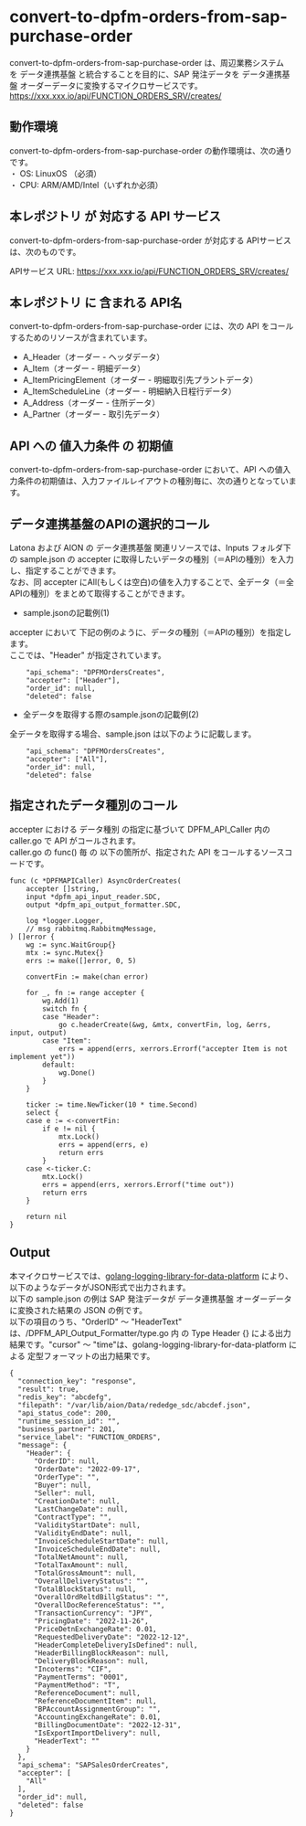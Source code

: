 # convert-to-dpfm-orders-from-sap-purchase-order

convert-to-dpfm-orders-from-sap-purchase-order は、周辺業務システム　を データ連携基盤 と統合することを目的に、SAP 発注データを データ連携基盤 オーダーデータに変換するマイクロサービスです。  
https://xxx.xxx.io/api/FUNCTION_ORDERS_SRV/creates/

## 動作環境

convert-to-dpfm-orders-from-sap-purchase-order の動作環境は、次の通りです。  
・ OS: LinuxOS （必須）  
・ CPU: ARM/AMD/Intel（いずれか必須）  


## 本レポジトリ が 対応する API サービス
convert-to-dpfm-orders-from-sap-purchase-order が対応する APIサービス は、次のものです。

APIサービス URL: https://xxx.xxx.io/api/FUNCTION_ORDERS_SRV/creates/

## 本レポジトリ に 含まれる API名
convert-to-dpfm-orders-from-sap-purchase-order には、次の API をコールするためのリソースが含まれています。  

* A_Header（オーダー - ヘッダデータ）
* A_Item（オーダー - 明細データ）
* A_ItemPricingElement（オーダー - 明細取引先プラントデータ）
* A_ItemScheduleLine（オーダー - 明細納入日程行データ）
* A_Address（オーダー - 住所データ）
* A_Partner（オーダー - 取引先データ）

## API への 値入力条件 の 初期値
convert-to-dpfm-orders-from-sap-purchase-order において、API への値入力条件の初期値は、入力ファイルレイアウトの種別毎に、次の通りとなっています。  

## データ連携基盤のAPIの選択的コール

Latona および AION の データ連携基盤 関連リソースでは、Inputs フォルダ下の sample.json の accepter に取得したいデータの種別（＝APIの種別）を入力し、指定することができます。  
なお、同 accepter にAll(もしくは空白)の値を入力することで、全データ（＝全APIの種別）をまとめて取得することができます。  

* sample.jsonの記載例(1)  

accepter において 下記の例のように、データの種別（＝APIの種別）を指定します。  
ここでは、"Header" が指定されています。    
  
```
	"api_schema": "DPFMOrdersCreates",
	"accepter": ["Header"],
	"order_id": null,
	"deleted": false
```
  
* 全データを取得する際のsample.jsonの記載例(2)  

全データを取得する場合、sample.json は以下のように記載します。  

```
	"api_schema": "DPFMOrdersCreates",
	"accepter": ["All"],
	"order_id": null,
	"deleted": false
```

## 指定されたデータ種別のコール

accepter における データ種別 の指定に基づいて DPFM_API_Caller 内の caller.go で API がコールされます。  
caller.go の func() 毎 の 以下の箇所が、指定された API をコールするソースコードです。  

```
func (c *DPFMAPICaller) AsyncOrderCreates(
	accepter []string,
	input *dpfm_api_input_reader.SDC,
	output *dpfm_api_output_formatter.SDC,

	log *logger.Logger,
	// msg rabbitmq.RabbitmqMessage,
) []error {
	wg := sync.WaitGroup{}
	mtx := sync.Mutex{}
	errs := make([]error, 0, 5)

	convertFin := make(chan error)

	for _, fn := range accepter {
		wg.Add(1)
		switch fn {
		case "Header":
			go c.headerCreate(&wg, &mtx, convertFin, log, &errs, input, output)
		case "Item":
			errs = append(errs, xerrors.Errorf("accepter Item is not implement yet"))
		default:
			wg.Done()
		}
	}
    
	ticker := time.NewTicker(10 * time.Second)
	select {
	case e := <-convertFin:
		if e != nil {
			mtx.Lock()
			errs = append(errs, e)
			return errs
		}
	case <-ticker.C:
		mtx.Lock()
		errs = append(errs, xerrors.Errorf("time out"))
		return errs
	}

	return nil
}
```

## Output  
本マイクロサービスでは、[golang-logging-library-for-data-platform](https://github.com/latonaio/golang-logging-library-for-data-platform) により、以下のようなデータがJSON形式で出力されます。  
以下の sample.json の例は SAP 発注データが データ連携基盤 オーダーデータ に変換された結果の JSON の例です。  
以下の項目のうち、"OrderID" ～ "HeaderText" は、/DPFM_API_Output_Formatter/type.go 内 の Type Header {} による出力結果です。"cursor" ～ "time"は、golang-logging-library-for-data-platform による 定型フォーマットの出力結果です。  

```
{
  "connection_key": "response",
  "result": true,
  "redis_key": "abcdefg",
  "filepath": "/var/lib/aion/Data/rededge_sdc/abcdef.json",
  "api_status_code": 200,
  "runtime_session_id": "",
  "business_partner": 201,
  "service_label": "FUNCTION_ORDERS",
  "message": {
    "Header": {
      "OrderID": null,
      "OrderDate": "2022-09-17",
      "OrderType": "",
      "Buyer": null,
      "Seller": null,
      "CreationDate": null,
      "LastChangeDate": null,
      "ContractType": "",
      "ValidityStartDate": null,
      "ValidityEndDate": null,
      "InvoiceScheduleStartDate": null,
      "InvoiceScheduleEndDate": null,
      "TotalNetAmount": null,
      "TotalTaxAmount": null,
      "TotalGrossAmount": null,
      "OverallDeliveryStatus": "",
      "TotalBlockStatus": null,
      "OverallOrdReltdBillgStatus": "",
      "OverallDocReferenceStatus": "",
      "TransactionCurrency": "JPY",
      "PricingDate": "2022-11-26",
      "PriceDetnExchangeRate": 0.01,
      "RequestedDeliveryDate": "2022-12-12",
      "HeaderCompleteDeliveryIsDefined": null,
      "HeaderBillingBlockReason": null,
      "DeliveryBlockReason": null,
      "Incoterms": "CIF",
      "PaymentTerms": "0001",
      "PaymentMethod": "T",
      "ReferenceDocument": null,
      "ReferenceDocumentItem": null,
      "BPAccountAssignmentGroup": "",
      "AccountingExchangeRate": 0.01,
      "BillingDocumentDate": "2022-12-31",
      "IsExportImportDelivery": null,
      "HeaderText": ""
    }
  },
  "api_schema": "SAPSalesOrderCreates",
  "accepter": [
    "All"
  ],
  "order_id": null,
  "deleted": false
}
```
